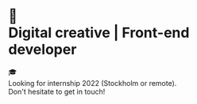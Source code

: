 # 👋 <br> Digital creative | Front-end developer

🎓 <br>
Looking for internship 2022 (Stockholm or remote).  <br>
Don't hesitate to get in touch!
